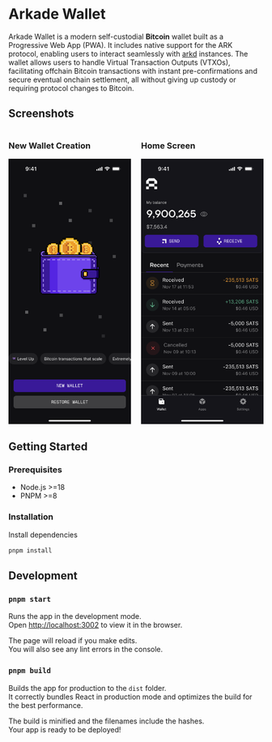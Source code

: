 # Arkade Wallet

Arkade Wallet is a modern self-custodial **Bitcoin** wallet built as a Progressive Web App (PWA). It includes native support for the ARK protocol, enabling users to interact seamlessly with [arkd](https://github.com/arkade-os/arkd) instances. The wallet allows users to handle Virtual Transaction Outputs (VTXOs), facilitating offchain Bitcoin transactions with instant pre-confirmations and secure eventual onchain settlement, all without giving up custody or requiring protocol changes to Bitcoin.

## Screenshots

<div style="display: flex; flex-direction: row; justify-content: space-between; flex-wrap: wrap; gap: 20px;">
  <div style="flex: 1; min-width: 200px; max-width: 50%;">
    <h3>New Wallet Creation</h3>
    <img src="./mockup/new-wallet.png" alt="New Wallet" style="width: 100%; max-width: 300px;">
  </div>

  <div style="flex: 1; min-width: 200px; max-width: 50%;">
    <h3>Home Screen</h3>
    <img src="./mockup/home-arkade-wallet.png" alt="Home Screen" style="width: 100%; max-width: 300px;">
  </div>
</div>

## Getting Started

### Prerequisites

- Node.js >=18
- PNPM >=8

### Installation

Install dependencies

   ```bash
   pnpm install
   ```

## Development

### `pnpm start`

Runs the app in the development mode.\
Open [http://localhost:3002](http://localhost:3002) to view it in the browser.

The page will reload if you make edits.\
You will also see any lint errors in the console.

### `pnpm build`

Builds the app for production to the `dist` folder.\
It correctly bundles React in production mode and optimizes the build for the best performance.

The build is minified and the filenames include the hashes.\
Your app is ready to be deployed!
